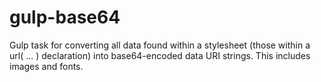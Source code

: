 gulp-base64
===========

Gulp task for converting all data found within a stylesheet (those within a url( ... ) declaration) into base64-encoded data URI strings. This includes images and fonts.
